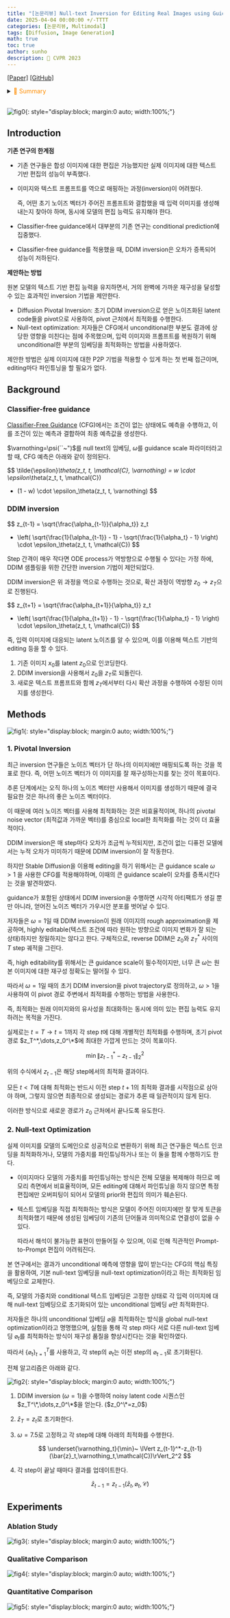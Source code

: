 ```yaml
---
title: "[논문리뷰] Null-text Inversion for Editing Real Images using Guided Diffusion Models"
date: 2025-04-04 00:00:00 +/-TTTT
categories: [논문리뷰, Multimodal]
tags: [Diffusion, Image Generation]
math: true
toc: true
author: sunho
description: 📝 CVPR 2023
---
```


[[Paper]](https://arxiv.org/abs/2211.09794)
[[GitHub]](https://github.com/google/prompt-to-prompt/#null-text-inversion-for-editing-real-images)

<details>
<summary><font color='#FF8C00'>📝 Summary</font></summary>
<div markdown="1">
<br>
실제 이미지와 대응되는 caption을 latent space로 효과적으로 invert하면서 모델의 editing 능력을 유지하기 위해 2단계 접근법을 사용한다.

- DDIM inversion을 사용해서 noisy latent code 시퀀스를 계산함으로써, 주어진 캡션을 기준으로 원본 이미지를 대략적으로 근사한다.
    
    이후, 해당 시퀀스를 고정된 pivot(기준)으로 사용하여 pivot 근처에서 입력 null-text 임베딩을 최적화한다.
- Null-text optimization에서는 conditional 캡션은 고정한 채, unconditional 임베딩(null-text embedding)만을 최적화하여 재구성 오류를 보정한다.

</div>
</details>
<br>

![fig0](paper/nulltext-0.png){: style="display:block; margin:0 auto; width:100%;"}

## Introduction

**기존 연구의 한계점**

- 기존 연구들은 합성 이미지에 대한 편집은 가능했지만 실제 이미지에 대한 텍스트 기반 편집의 성능이 부족했다.
- 이미지와 텍스트 프롬프트를 역으로 매핑하는 과정(inversion)이 어려웠다.

    즉, 어떤 초기 노이즈 벡터가 주어진 프롬프트와 결합했을 때 입력 이미지를 생성해내는지 찾아야 하며, 동시에 모델의 편집 능력도 유지해야 한다.
- Classifier-free guidance에서 대부분의 기존 연구는 conditional prediction에 집중했다.
- Classifier-free guidance를 적용했을 때, DDIM inversion은 오차가 증폭되어 성능이 저하된다.

**제안하는 방법**

원본 모델의 텍스트 기반 편집 능력을 유지하면서, 거의 완벽에 가까운 재구성을 달성할 수 있는 효과적인 inversion 기법을 제안한다.
- Diffusion Pivotal Inversion: 초기 DDIM inversion으로 얻은 노이즈화된 latent code들을 pivot으로 사용하여, pivot 근처에서 최적화를 수행한다.
- Null-text optimization: 저자들은 CFG에서 unconditional한 부분도 결과에 상당한 영향을 미친다는 점에 주목했으며, 입력 이미지와 프롬프트를 복원하기 위해 unconditional한 부분의 임베딩을 최적화하는 방법을 사용하였다.
    
제안한 방법은 실제 이미지에 대한 P2P 기법을 적용할 수 있게 하는 첫 번째 접근이며, editing마다 파인튜닝을 할 필요가 없다.

## Background

### Classifier-free guidance

[Classifier-Free Guidance]() (CFG)에서는 조건이 없는 상태에도 예측을 수행하고, 이를 조건이 있는 예측과 결합하여 최종 예측값을 생성한다.

$\varnothing=\psi(``~")$를 null text의 임베딩, $\omega$를 guidance scale 파라미터라고 할 때, CFG 예측은 아래와 같이 정의된다.

$$
\tilde{\epsilon}_\theta(z_t, t, \mathcal{C}, \varnothing)
= w \cdot \epsilon_\theta(z_t, t, \mathcal{C})
+ (1 - w) \cdot \epsilon_\theta(z_t, t, \varnothing)
$$

### DDIM inversion


$$
z_{t-1} = \sqrt{\frac{\alpha_{t-1}}{\alpha_t}} z_t
+ \left( \sqrt{\frac{1}{\alpha_{t-1}} - 1} - \sqrt{\frac{1}{\alpha_t} - 1} \right)
\cdot \epsilon_\theta(z_t, t, \mathcal{C})
$$

Step 간격이 매우 작다면 ODE process가 역방향으로 수행될 수 있다는 가정 하에, DDIM 샘플링을 위한 간단한 inversion 기법이 제안되었다.

DDIM inversion은 위 과정을 역으로 수행하는 것으로, 확산 과정이 역방향 $z_0\to z_T$으로 진행된다.

$$
z_{t+1} = \sqrt{\frac{\alpha_{t+1}}{\alpha_t}} z_t
+ \left( \sqrt{\frac{1}{\alpha_{t+1}} - 1} - \sqrt{\frac{1}{\alpha_t} - 1} \right)
\cdot \epsilon_\theta(z_t, t, \mathcal{C})
$$

즉, 입력 이미지에 대응되는 latent 노이즈를 알 수 있으며, 이를 이용해 텍스트 기반의 editing 등을 할 수 있다.

1. 기존 이미지 $x_0$를 latent $z_0$으로 인코딩한다.
2. DDIM inversion을 사용해서 $z_0$을 $z_T$로 되돌린다.
3. 새로운 텍스트 프롬프트와 함께 $z_T$에서부터 다시 확산 과정을 수행하여 수정된 이미지를 생성한다.

## Methods

![fig1](paper/nulltext-1.png){: style="display:block; margin:0 auto; width:100%;"}

### 1. Pivotal Inversion

최근 inversion 연구들은 노이즈 벡터가 단 하나의 이미지에만 매핑되도록 하는 것을 목표로 한다. 즉, 어떤 노이즈 벡터가 이 이미지를 잘 재구성하는지를 찾는 것이 목표이다.

추론 단계에서는 오직 하나의 노이즈 벡터만 사용해서 이미지를 생성하기 때문에 결국 필요한 것은 하나의 좋은 노이즈 벡터이다.

이 때문에 여러 노이즈 벡터를 사용해 최적화하는 것은 비효율적이며, 하나의 pivotal noise vector (최적값과 가까운 벡터)를 중심으로 local한 최적화를 하는 것이 더 효율적이다.

DDIM inversion은 매 step마다 오차가 조금씩 누적되지만, 조건이 없는 디퓨전 모델에서는 누적 오차가 미미하기 때문에 DDIM inversion이 잘 작동한다.

하지만 Stable Diffusion을 이용해 editing을 하기 위해서는 큰 guidance scale $\omega>1$ 을 사용한 CFG를 적용해야하며, 이때의 큰 guidance scale이 오차를 증폭시킨다는 것을 발견하였다.

guidance가 포함된 상태에서 DDIM inversion을 수행하면 시각적 아티팩트가 생길 뿐만 아니라, 얻어진 노이즈 벡터가 가우시안 분포를 벗어날 수 있다.

저자들은 $\omega=1$일 때 DDIM inversion이 원래 이미지의 rough approximation을 제공하며, highly editable(텍스트 조건에 따라 원하는 방향으로 이미지 변화가 잘 되는 상태)하지만 정밀하지는 않다고 한다. 구체적으로, reverse DDIM은 $z_0$와 $z_T^*$ 사이의 $T$ step 궤적을 그린다.

즉, high editability를 위해서는 큰 guidance scale이 필수적이지만, 너무 큰 $\omega$는 원본 이미지에 대한 재구성 정확도는 떨어질 수 있다.

따라서 $\omega=1$일 때의 초기 DDIM inversion을 pivot trajectory로 정의하고, $\omega>1$을 사용하여 이 pivot 경로 주변에서 최적화를 수행하는 방법을 사용한다.

즉, 최적화는 원래 이미지와의 유사성을 최대화하는 동시에 의미 있는 편집 능력도 유지하려는 목적을 가진다.

실제로는 $t=T\to t=1$까지 각 step $t$에 대해 개별적인 최적화를 수행하며, 초기 pivot 경로 $z_T^*,\dots,z_0^\*$에 최대한 가깝게 만드는 것이 목표이다.

$$
\min\lVert
z_{t-1}^*-z_{t-1}    
\rVert_2^2
$$

위의 수식에서 $z_{t-1}$은 해당 step에서의 최적화 결과이다.

모든 $t<T$에 대해 최적화는 반드시 이전 step $t+1$의 최적화 결과를 시작점으로 삼아야 하며, 그렇지 않으면 최종적으로 생성되는 경로가 추론 때 일관적이지 않게 된다.

이러한 방식으로 새로운 경로가 $z_0$ 근처에서 끝나도록 유도한다.

### 2. Null-text Optimization

실제 이미지를 모델의 도메인으로 성공적으로 변환하기 위해 최근 연구들은 텍스트 인코딩을 최적화하거나, 모델의 가중치를 파인튜닝하거나 또는 이 둘을 함께 수행하기도 한다.

- 이미지마다 모델의 가중치를 파인튜닝하는 방식은 전체 모델을 복제해야 하므로 메모리 측면에서 비효율적이며, 모든 editing에 대해서 파인튜닝을 하지 않으면 특정 편집에만 오버피팅이 되어서 모델의 prior와 편집의 의미가 훼손된다.
- 텍스트 임베딩을 직접 최적화하는 방식은 모델이 주어진 이미지에만 잘 맞게 토큰을 최적화했기 때문에 생성된 임베딩이 기존의 단어들과 의미적으로 연결성이 없을 수 있다.

    따라서 해석이 불가능한 표현이 만들어질 수 있으며, 이로 인해 직관적인 Prompt-to-Prompt 편집이 어려워진다.

본 연구에서는 결과가 unconditional 예측에 영향을 많이 받는다는 CFG의 핵심 특징을 활용하여, 기본 null-text 임베딩을 null-text optimization이라고 하는 최적화된 임베딩으로 교체한다.

즉, 모델의 가중치와 conditional 텍스트 임베딩은 고정한 상태로 각 입력 이미지에 대해 null-text 임베딩으로 초기화되어 있는 unconditional 임베딩 $\varnothing$만 최적화한다.

저자들은 하나의 unconditional 임베딩 $\varnothing$을 최적화하는 방식을 global null-text optimization이라고 명명했으며, 실험을 통해 각 step $t$마다 서로 다른 null-text 임베딩 $\varnothing_t$를 최적화하는 방식이 재구성 품질을 향상시킨다는 것을 확인하였다.

따라서 $\lbrace\varnothing_t\rbrace_{t=1}^T$를 사용하고, 각 step의 $\varnothing_t$는 이전 step의 $\varnothing_{t-1}$로 초기화된다.

전체 알고리즘은 아래와 같다.

![fig2](paper/nulltext-2.png){: style="display:block; margin:0 auto; width:100%;"}

1. DDIM inversion ($\omega=1$)을 수행하여 noisy latent code 시퀀스인 $z_T^\*,\dots,z_0^\*$을 얻는다. ($z_0^\*=z_0$)
2. $\bar{z}_T=z_t$로 초기화한다.
3. $\omega=7.5$로 고정하고 각 step에 대해 아래의 최적화를 수행한다.

    $$
    \underset{\varnothing_t}{\min}~
    \lVert z_{t-1}^*-z_{t-1}(\bar{z}_t,\varnothing_t,\mathcal{C})\rVert_2^2
    $$
4. 각 step이 끝날 때마다 결과를 업데이트한다.

    $$
    \bar{z}_{t-1}=z_{t-1}(\bar{z}_t,\varnothing_t,\mathcal{C})
    $$

## Experiments

### Ablation Study

![fig3](paper/nulltext-3.png){: style="display:block; margin:0 auto; width:100%;"}
<br>

### Qualitative Comparison

![fig4](paper/nulltext-4.png){: style="display:block; margin:0 auto; width:100%;"}

### Quantitative Comparison

![fig5](paper/nulltext-5.png){: style="display:block; margin:0 auto; width:100%;"}
